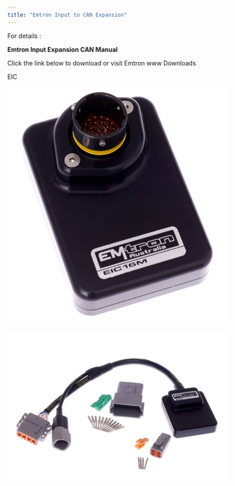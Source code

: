 ```yaml
---
title: "Emtron Input to CAN Expansion"
---
```


For details :&nbsp;


**Emtron Input Expansion CAN Manual**


Click the link below to download or visit Emtron www Downloads


EIC


[![Image](</img/NewItem515.png>)](<https://emtron.world/download/2028/> "target=\"\_blank\"")

[![Image](</img/NewItem512.jpg>)](<https://emtron.world/download/2028/> "target=\"\_blank\"")

